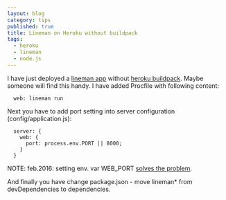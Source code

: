 ```yaml
---
layout: blog
category: tips
published: true
title: Lineman on Heroku without buildpack
tags:
  - heroku
  - lineman
  - node.js
---
```


I have just deployed a [lineman app](http://linemanjs.com)
without [heroku buildpack](https://github.com/linemanjs/heroku-buildpack-lineman).
Maybe someone will find this handy. I have added Procfile with following content:

```
  web: lineman run
```

Next you have to add port setting into server configuration (config/application.js):

```
  server: {
    web: {
      port: process.env.PORT || 8000;
    }
  }
```

NOTE: feb.2016: setting env. var WEB_PORT [solves the problem](https://github.com/linemanjs/lineman/blob/master/tasks/server.coffee).

And finally you have change package.json - move lineman* from devDependencies to dependencies.
